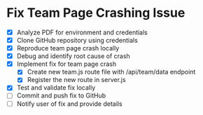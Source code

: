 # Fix Team Page Crashing Issue

- [x] Analyze PDF for environment and credentials
- [x] Clone GitHub repository using credentials
- [x] Reproduce team page crash locally
- [x] Debug and identify root cause of crash
- [x] Implement fix for team page crash
  - [x] Create new team.js route file with /api/team/data endpoint
  - [x] Register the new route in server.js
- [x] Test and validate fix locally
- [ ] Commit and push fix to GitHub
- [ ] Notify user of fix and provide details

